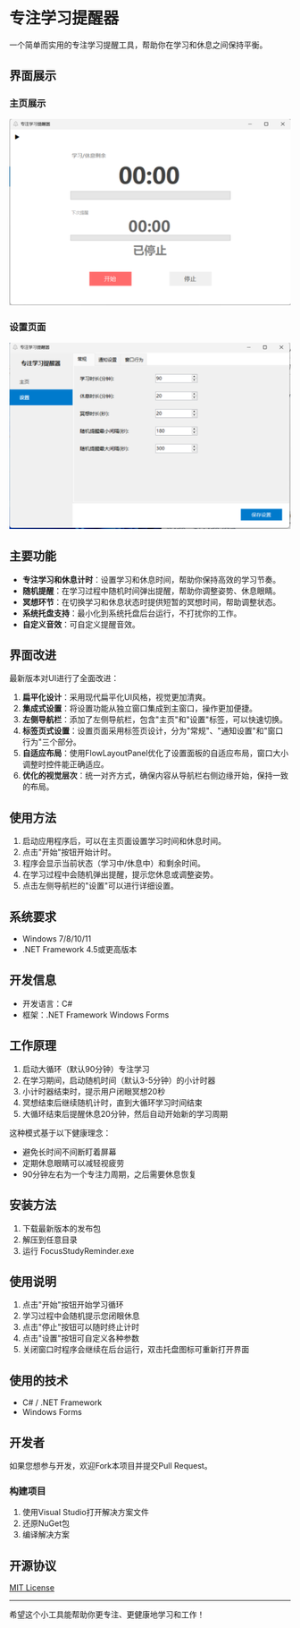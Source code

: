 # 专注学习提醒器

一个简单而实用的专注学习提醒工具，帮助你在学习和休息之间保持平衡。

## 界面展示

### 主页展示

![主页展示](index.png)

### 设置页面

![设置页面](settings.png)

## 主要功能

- **专注学习和休息计时**：设置学习和休息时间，帮助你保持高效的学习节奏。
- **随机提醒**：在学习过程中随机时间弹出提醒，帮助你调整姿势、休息眼睛。
- **冥想环节**：在切换学习和休息状态时提供短暂的冥想时间，帮助调整状态。
- **系统托盘支持**：最小化到系统托盘后台运行，不打扰你的工作。
- **自定义音效**：可自定义提醒音效。

## 界面改进

最新版本对UI进行了全面改进：

1. **扁平化设计**：采用现代扁平化UI风格，视觉更加清爽。
2. **集成式设置**：将设置功能从独立窗口集成到主窗口，操作更加便捷。
3. **左侧导航栏**：添加了左侧导航栏，包含"主页"和"设置"标签，可以快速切换。
4. **标签页式设置**：设置页面采用标签页设计，分为"常规"、"通知设置"和"窗口行为"三个部分。
5. **自适应布局**：使用FlowLayoutPanel优化了设置面板的自适应布局，窗口大小调整时控件能正确适应。
6. **优化的视觉层次**：统一对齐方式，确保内容从导航栏右侧边缘开始，保持一致的布局。

## 使用方法

1. 启动应用程序后，可以在主页面设置学习时间和休息时间。
2. 点击"开始"按钮开始计时。
3. 程序会显示当前状态（学习中/休息中）和剩余时间。
4. 在学习过程中会随机弹出提醒，提示您休息或调整姿势。
5. 点击左侧导航栏的"设置"可以进行详细设置。

## 系统要求

- Windows 7/8/10/11
- .NET Framework 4.5或更高版本

## 开发信息

- 开发语言：C#
- 框架：.NET Framework Windows Forms

## 工作原理

1. 启动大循环（默认90分钟）专注学习
2. 在学习期间，启动随机时间（默认3-5分钟）的小计时器
3. 小计时器结束时，提示用户闭眼冥想20秒
4. 冥想结束后继续随机计时，直到大循环学习时间结束
5. 大循环结束后提醒休息20分钟，然后自动开始新的学习周期

这种模式基于以下健康理念：
- 避免长时间不间断盯着屏幕
- 定期休息眼睛可以减轻视疲劳
- 90分钟左右为一个专注力周期，之后需要休息恢复

## 安装方法

1. 下载最新版本的发布包
2. 解压到任意目录
3. 运行 FocusStudyReminder.exe

## 使用说明

1. 点击"开始"按钮开始学习循环
2. 学习过程中会随机提示您闭眼休息
3. 点击"停止"按钮可以随时终止计时
4. 点击"设置"按钮可自定义各种参数
5. 关闭窗口时程序会继续在后台运行，双击托盘图标可重新打开界面

## 使用的技术

- C# / .NET Framework
- Windows Forms

## 开发者

如果您想参与开发，欢迎Fork本项目并提交Pull Request。

### 构建项目

1. 使用Visual Studio打开解决方案文件
2. 还原NuGet包
3. 编译解决方案

## 开源协议

[MIT License](LICENSE)

---

希望这个小工具能帮助你更专注、更健康地学习和工作！ 
